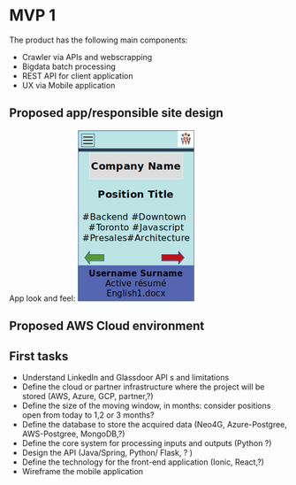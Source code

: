# MVP 1

The product has the following main components:

* Crawler via APIs and webscrapping 
* Bigdata batch processing
* REST API for client application
* UX via Mobile application

## Proposed app/responsible site design

App look and feel: 
![alt text][pic]

[pic]: https://github.com/humbertosouza/easyjobfinder/blob/master/documentation/app-croquis-v01.png  "App look"

## Proposed AWS Cloud environment




## First tasks

* Understand LinkedIn and Glassdoor API s and limitations
* Define the cloud or partner infrastructure where the project will be stored (AWS, Azure, GCP, partner,?)
* Define the size of the moving window, in months: consider positions open from today to 1,2 or 3 months? 
* Define the database to store the acquired data (Neo4G, Azure-Postgree, AWS-Postgree, MongoDB,?)
* Define the core system for processing inputs and outputs (Python ?)
* Design the API (Java/Spring, Python/ Flask, ? )
* Define the technology for the front-end application (Ionic, React,?)
* Wireframe the mobile application

